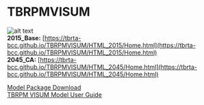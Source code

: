# TBRPMVISUM  
![alt text](https://media.cntraveler.com/photos/601b10219d4d66f32970a192/16:9/w_3983,h_2240,c_limit/1097988940)   
**2015_Base:** [https://tbrta-bcc.github.io/TBRPMVISUM/HTML_2015/Home.html](https://tbrta-bcc.github.io/TBRPMVISUM/HTML_2015/Home.html)  
**2045_CA:** [https://tbrta-bcc.github.io/TBRPMVISUM/HTML_2045/Home.html](https://tbrta-bcc.github.io/TBRPMVISUM/HTML_2045/Home.html) 
  
[Model Package Download](https://bcceng-my.sharepoint.com/:u:/r/personal/zhuang_bcceng_com/Documents/TBRPMVISUM/TBRPMVISUM.zip?csf=1&web=1&e=xFJnJI)  
[TBRPM VISUM Model User Guide](https://github.com/tbrta-bcc/TBRPMVISUM/raw/main/TBRPM%20VISUM%20Model%20User%20Guide.pdf)

